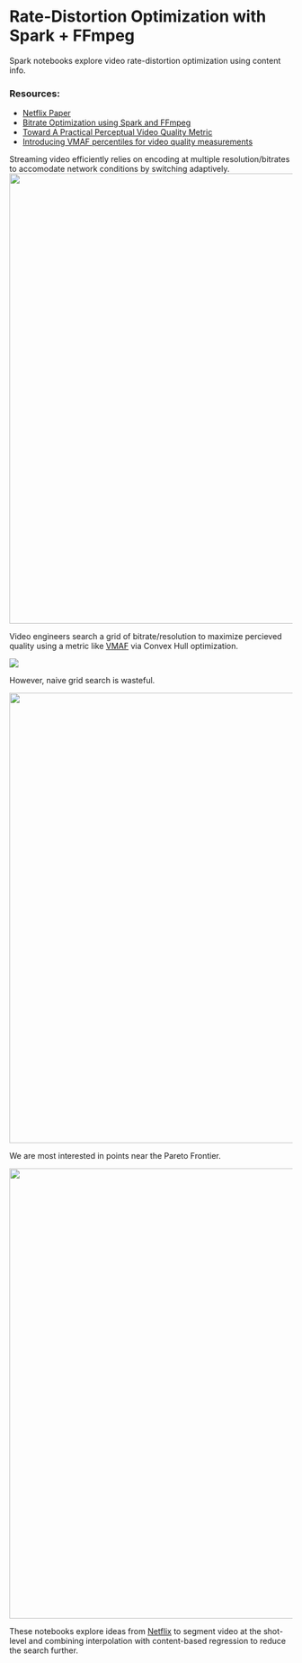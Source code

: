 # Rate-Distortion Optimization with Spark + FFmpeg

Spark notebooks explore video rate-distortion optimization using content info.

### Resources:
* [Netflix Paper](https://arxiv.org/pdf/2103.07564.pdf)
* [Bitrate Optimization using Spark and FFmpeg](https://smellslike.ml/posts/bitrate-optimization-using-spark-and-ffmpeg/)
* [Toward A Practical Perceptual Video Quality Metric](https://netflixtechblog.com/toward-a-practical-perceptual-video-quality-metric-653f208b9652)
* [Introducing VMAF percentiles for video quality measurements](https://blog.twitter.com/engineering/en_us/topics/infrastructure/2020/introducing-vmaf-percentiles-for-video-quality-measurements.html)

Streaming video efficiently relies on encoding at multiple resolution/bitrates to accomodate network conditions by switching adaptively.
<img src="https://smellslike.ml/img/adaptive_bitrate_streaming.png#center" width=800>

Video engineers search a grid of bitrate/resolution to maximize percieved quality using a metric like [VMAF](https://github.com/Netflix/vmaf) via Convex Hull optimization.

<img src="https://smellslike.ml/img/shot_level_optimization.png#center" >

However, naive grid search is wasteful.

<img src="https://smellslike.ml/img/bitrate_ladder_1.png#center" width=800>

We are most interested in points near the Pareto Frontier.

<img src="https://smellslike.ml/img/bitrate_ladder_2.png#center" width=800>

These notebooks explore ideas from [Netflix](https://arxiv.org/pdf/2103.07564.pdf) to segment video at the shot-level and combining interpolation with content-based regression to reduce the search further.
